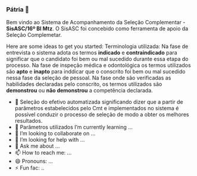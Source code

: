 ### Pátria 👋


Bem vindo ao Sistema de Acompanhamento da Seleção Complementar - **SisASC/16º BI Mtz**.
O SisASC foi concebido como ferramenta de apoio da Seleção Complemetar. 

Here are some ideas to get you started:
Terminologia utilizada:
Na fase de entrevista o sistema adota os termos **indicado** e **contraindicado** para significar que o candidato foi bem ou mal sucedido durante essa etapa do processo.
Na fase de inspeção médica e odontológica os termos utilizados são **apto** e **inapto** para inddicar que o conscrito foi bem ou mal sucedido nessa fase da seleção de pessoal.
Na fase onde são verificadas as habilidades declaradas pelo conscrito, os termos utilizados são **demonstrou** ou **não demonstrou** a competência declarada.

- 🔭 Seleção do efetivo automatizada significando dizer que a partir de parâmetros estabelecidos pelo Cmt e implementados no sistema é possível conduzir o processo de seleção de modo a obter os melhores resultados.
- 🌱 Parâmetros utilizados I’m currently learning ...
- 👯 I’m looking to collaborate on ...
- 🤔 I’m looking for help with ...
- 💬 Ask me about ...
- 📫 How to reach me: ...
- 😄 Pronouns: ...
- ⚡ Fun fac: ..

